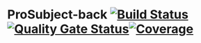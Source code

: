 # ProSubject-back [![Build Status](https://travis-ci.org/ProSubjectGrupo5/ProSubject-back.svg?branch=master)](https://travis-ci.org/ProSubjectGrupo5/ProSubject-back) [![Quality Gate Status](https://sonarcloud.io/api/project_badges/measure?project=ProSubjectGrupo5_ProSubject-back&metric=alert_status)](https://sonarcloud.io/dashboard?id=ProSubjectGrupo5_ProSubject-back)[![Coverage](https://sonarcloud.io/api/project_badges/measure?project=ProSubjectGrupo5_ProSubject-back&metric=coverage)](https://sonarcloud.io/dashboard?id=ProSubjectGrupo5_ProSubject-back)



